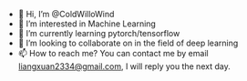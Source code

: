 - 👋 Hi, I’m @ColdWilloWind
- 👀 I’m interested in Machine Learning
- 🌱 I’m currently learning pytorch/tensorflow
- 💞️ I’m looking to collaborate on in the field of deep learning
- 📫 How to reach me? You can contact me by email liangxuan2334@gmail.com, I will reply you the next day.

<!---
ColdWilloWind/ColdWilloWind is a ✨ special ✨ repository because its `README.md` (this file) appears on your GitHub profile.
You can click the Preview link to take a look at your changes.
--->
